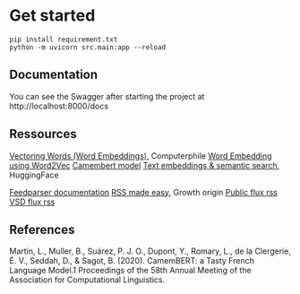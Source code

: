# Get started

```
pip install requirement.txt
python -m uvicorn src.main:app --reload
```

## Documentation

You can see the Swagger after starting the project at http://localhost:8000/docs

## Ressources

[Vectoring Words (Word Embeddings)](https://www.youtube.com/watch?v=gQddtTdmG_8), Computerphile
[Word Embedding using Word2Vec](https://www.geeksforgeeks.org/python-word-embedding-using-word2vec/)
[Camembert model](https://huggingface.co/almanach/camembert-base)
[Text embeddings & semantic search](https://www.youtube.com/watch?v=OATCgQtNX2o), HuggingFace

[Feedparser documentation](https://pypi.org/project/feedparser/)
[RSS made easy](https://www.youtube.com/watch?v=6HNUqDL-pI8), Growth origin
[Public flux rss](https://www.public.fr/flux-rss)
[VSD flux rss](https://vsd.fr/flux-rss/)

## References

Martin, L., Muller, B., Suárez, P. J. O., Dupont, Y., Romary, L., de la Clergerie, É. V., Seddah, D., & Sagot, B. (2020). CamemBERT: a Tasty French Language Model.1 Proceedings of the 58th Annual Meeting of the Association for Computational Linguistics.
